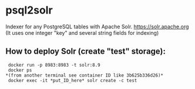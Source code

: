 # psql2solr
Indexer for any PostgreSQL tables with Apache Solr.
https://solr.apache.org
(It uses one integer "key" and several string fields for indexing)

## How to deploy Solr (create "test" storage):
```
 docker run -p 8983:8983 -t solr:8.9
 docker ps  
*(from another terminal see container ID like 3b625b336d26)*
 docker exec -it *put_ID_here* solr create -c test
```
